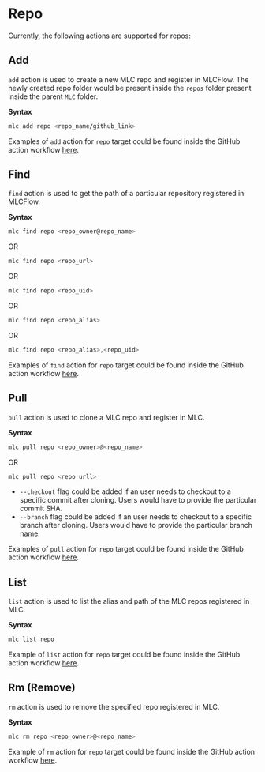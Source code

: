 # Repo

Currently, the following actions are supported for repos:

## Add

`add` action is used to create a new MLC repo and register in MLCFlow. The newly created repo folder would be present inside the `repos` folder present inside the parent `MLC` folder.

**Syntax**

```bash
mlc add repo <repo_name/github_link>
```

Examples of `add` action for `repo` target could be found inside the GitHub action workflow [here](https://github.com/mlcommons/mlcflow/blob/d0269b47021d709e0ffa7fe0db8c79635bfd9dff/.github/workflows/test-mlc-core-actions.yaml).

## Find

`find` action is used to get the path of a particular repository registered in MLCFlow. 

**Syntax**

```bash
mlc find repo <repo_owner@repo_name>
```

OR

```bash
mlc find repo <repo_url>
```

OR

```bash
mlc find repo <repo_uid>
```

OR

```bash
mlc find repo <repo_alias>
```

OR

```bash
mlc find repo <repo_alias>,<repo_uid>
```

Examples of `find` action for `repo` target could be found inside the GitHub action workflow [here](https://github.com/mlcommons/mlcflow/blob/d0269b47021d709e0ffa7fe0db8c79635bfd9dff/.github/workflows/test-mlc-core-actions.yaml).

## Pull

`pull` action is used to clone a MLC repo and register in MLC.

**Syntax**

```bash
mlc pull repo <repo_owner>@<repo_name>
```

OR

```bash
mlc pull repo <repo_urll>
```

- `--checkout` flag could be added if an user needs to checkout to a specific commit after cloning. Users would have to provide the particular commit SHA.
- `--branch` flag could be added if an user needs to checkout to a specific branch after cloning. Users would have to provide the particular branch name.

Examples of `pull` action for `repo` target could be found inside the GitHub action workflow [here](https://github.com/mlcommons/mlcflow/blob/d0269b47021d709e0ffa7fe0db8c79635bfd9dff/.github/workflows/test-mlc-core-actions.yaml).

## List

`list` action is used to list the alias and path of the MLC repos registered in MLC.

**Syntax**

```bash
mlc list repo
```
Example of `list` action for `repo` target could be found inside the GitHub action workflow [here](https://github.com/mlcommons/mlcflow/blob/d0269b47021d709e0ffa7fe0db8c79635bfd9dff/.github/workflows/test-mlc-core-actions.yaml).

## Rm (Remove)

`rm` action is used to remove the specified repo registered in MLC.

**Syntax**

```bash
mlc rm repo <repo_owner>@<repo_name>
```
Example of `rm` action for `repo` target could be found inside the GitHub action workflow [here](https://github.com/mlcommons/mlcflow/blob/d0269b47021d709e0ffa7fe0db8c79635bfd9dff/.github/workflows/test-mlc-core-actions.yaml).
